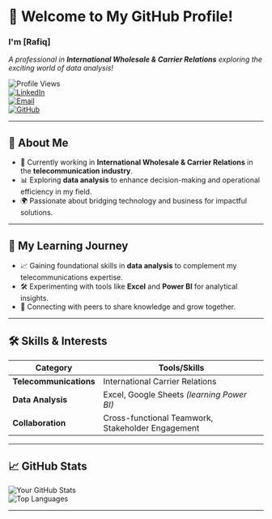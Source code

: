 # 👋 Welcome to My GitHub Profile!

### **I'm [Rafiq]**  
*A professional in **International Wholesale & Carrier Relations** exploring the exciting world of data analysis!*  

![Profile Views](https://komarev.com/ghpvc/?username=RafiqAlfaqeh&color=blueviolet)  
[![LinkedIn](https://img.shields.io/badge/LinkedIn-Connect-blue)](https://www.linkedin.com/in/rafiqalfaqeh)  
[![Email](https://img.shields.io/badge/Email-Contact-orange)](mailto:rafiq.alfaqeh3@gmai.com)  
[![GitHub](https://img.shields.io/badge/Follow-GitHub-black)](https://github.com/RafiqAlfaqeh?tab=followers)  

---

## 🚀 About Me
- 🌟 Currently working in **International Wholesale & Carrier Relations** in the **telecommunication industry**.  
- 📊 Exploring **data analysis** to enhance decision-making and operational efficiency in my field.  
- 🌍 Passionate about bridging technology and business for impactful solutions.  

---

## 🌱 My Learning Journey
- 📈 Gaining foundational skills in **data analysis** to complement my telecommunications expertise.  
- 🛠️ Experimenting with tools like **Excel** and **Power BI** for analytical insights.  
- 🤝 Connecting with peers to share knowledge and grow together.  

---

## 🛠️ Skills & Interests
| Category          | Tools/Skills                              |
|-------------------|-------------------------------------------|
| **Telecommunications** | International Carrier Relations       |
| **Data Analysis** | Excel, Google Sheets *(learning Power BI)* |
| **Collaboration** | Cross-functional Teamwork, Stakeholder Engagement |

---

## 📈 GitHub Stats  
![Your GitHub Stats](https://github-readme-stats.vercel.app/api?username=RafiqAlfaqeh&show_icons=true&theme=radical)  
![Top Languages](https://github-readme-stats.vercel.app/api/top-langs/?username=RafiqAlfaqeh&layout=compact&theme=radical)  

---
